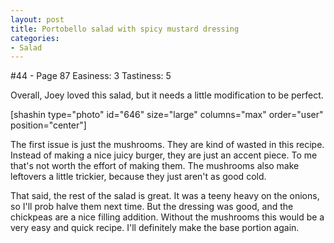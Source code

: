 ```yaml
---
layout: post
title: Portobello salad with spicy mustard dressing
categories:
- Salad
---
```


#44 - Page 87
Easiness:  3
Tastiness: 5

Overall, Joey loved this salad, but it needs a little modification to be perfect.

[shashin type="photo" id="646" size="large" columns="max" order="user" position="center"]

The first issue is just the mushrooms. They are kind of wasted in this recipe. Instead of making a nice juicy burger, they are just an accent piece. To me that's not worth the effort of making them. The mushrooms also make leftovers a little trickier, because they just aren't as good cold.

That said, the rest of the salad is great. It was a teeny heavy on the onions, so I'll prob halve them next time. But the dressing was good, and the chickpeas are a nice filling addition. Without the mushrooms this would be a very easy and quick recipe. I'll definitely make the base portion again.
